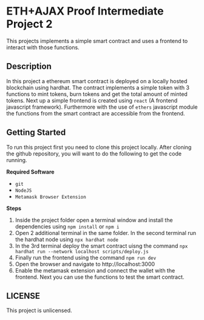 # ETH+AJAX Proof Intermediate Project 2
This projects implements a simple smart contract and uses a frontend to interact with those
functions.

## Description
In this project a ethereum smart contract is deployed on a locally hosted blockchain using hardhat.
The contract implements a simple token with 3 functions to mint tokens, burn tokens and get the 
total amount of minted tokens. Next up a simple frontend is created using `react` (A frontend javascript
framework). Furthermore with the use of `ethers` javascript module the functions from the smart contract
are accessible from the frontend.


## Getting Started
To run this project first you need to clone this project locally. After cloning the github repository,
you will want to do the following to get the code running.

**Required Software**
+ `git`
+ `NodeJS`
+ `Metamask Browser Extension`

**Steps**
1. Inside the project folder open a terminal window and install the dependencies using
`npm install` or `npm i`
2. Open 2 additional terminal in the same folder. In the second terminal run the hardhat node using
`npx hardhat node`
3. In the 3rd terminal deploy the smart contract uisng the command
`npx hardhat run --network localhost scripts/deploy.js`
4. Finally run the frontend using the command
`npm run dev`
5. Open the browser and navigate to http://localhost:3000
6. Enable the metamask extension and connect the wallet with the frontend. Next you can use the functions
to test the smart contract.

## LICENSE
This project is unlicensed.
